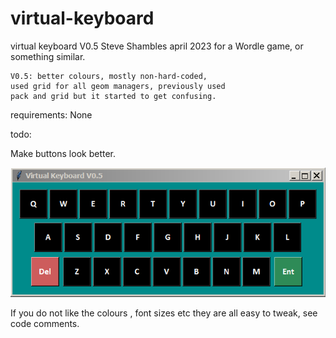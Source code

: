 # virtual-keyboard

virtual keyboard V0.5 Steve Shambles april 2023 for a Wordle game, or something similar.

    V0.5: better colours, mostly non-hard-coded,
    used grid for all geom managers, previously used
    pack and grid but it started to get confusing.

requirements: None

todo:

Make buttons look better.

![Alt Text](https://github.com/Steve-Shambles/virtual-keyboard-for-wordle-clone/blob/main/virtual_kb_vo5.png)

If you do not like the colours , font sizes etc they are all easy to tweak, see code comments.



